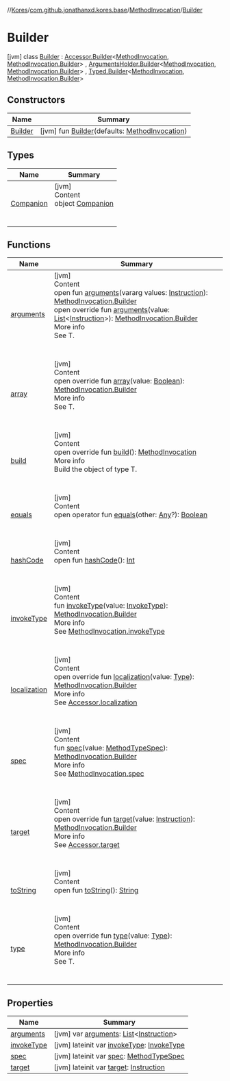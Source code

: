 //[Kores](../../../index.md)/[com.github.jonathanxd.kores.base](../../index.md)/[MethodInvocation](../index.md)/[Builder](index.md)



# Builder  
 [jvm] class [Builder](index.md) : [Accessor.Builder](../../-accessor/-builder/index.md)<[MethodInvocation](../index.md), [MethodInvocation.Builder](index.md)> , [ArgumentsHolder.Builder](../../-arguments-holder/-builder/index.md)<[MethodInvocation](../index.md), [MethodInvocation.Builder](index.md)> , [Typed.Builder](../../-typed/-builder/index.md)<[MethodInvocation](../index.md), [MethodInvocation.Builder](index.md)>    


## Constructors  
  
|  Name|  Summary| 
|---|---|
| <a name="com.github.jonathanxd.kores.base/MethodInvocation.Builder/Builder/#com.github.jonathanxd.kores.base.MethodInvocation/PointingToDeclaration/"></a>[Builder](-builder.md)| <a name="com.github.jonathanxd.kores.base/MethodInvocation.Builder/Builder/#com.github.jonathanxd.kores.base.MethodInvocation/PointingToDeclaration/"></a> [jvm] fun [Builder](-builder.md)(defaults: [MethodInvocation](../index.md))   <br>


## Types  
  
|  Name|  Summary| 
|---|---|
| <a name="com.github.jonathanxd.kores.base/MethodInvocation.Builder.Companion///PointingToDeclaration/"></a>[Companion](-companion/index.md)| <a name="com.github.jonathanxd.kores.base/MethodInvocation.Builder.Companion///PointingToDeclaration/"></a>[jvm]  <br>Content  <br>object [Companion](-companion/index.md)  <br><br><br>


## Functions  
  
|  Name|  Summary| 
|---|---|
| <a name="com.github.jonathanxd.kores.base/ArgumentsHolder.Builder/arguments/#kotlin.Array[com.github.jonathanxd.kores.Instruction]/PointingToDeclaration/"></a>[arguments](../../-arguments-holder/-builder/arguments.md)| <a name="com.github.jonathanxd.kores.base/ArgumentsHolder.Builder/arguments/#kotlin.Array[com.github.jonathanxd.kores.Instruction]/PointingToDeclaration/"></a>[jvm]  <br>Content  <br>open fun [arguments](../../-arguments-holder/-builder/arguments.md)(vararg values: [Instruction](../../../com.github.jonathanxd.kores/-instruction/index.md)): [MethodInvocation.Builder](index.md)  <br>open override fun [arguments](arguments.md)(value: [List](https://kotlinlang.org/api/latest/jvm/stdlib/kotlin.collections/-list/index.html)<[Instruction](../../../com.github.jonathanxd.kores/-instruction/index.md)>): [MethodInvocation.Builder](index.md)  <br>More info  <br>See T.  <br><br><br>
| <a name="com.github.jonathanxd.kores.base/MethodInvocation.Builder/array/#kotlin.Boolean/PointingToDeclaration/"></a>[array](array.md)| <a name="com.github.jonathanxd.kores.base/MethodInvocation.Builder/array/#kotlin.Boolean/PointingToDeclaration/"></a>[jvm]  <br>Content  <br>open override fun [array](array.md)(value: [Boolean](https://kotlinlang.org/api/latest/jvm/stdlib/kotlin/-boolean/index.html)): [MethodInvocation.Builder](index.md)  <br>More info  <br>See T.  <br><br><br>
| <a name="com.github.jonathanxd.kores.base/MethodInvocation.Builder/build/#/PointingToDeclaration/"></a>[build](build.md)| <a name="com.github.jonathanxd.kores.base/MethodInvocation.Builder/build/#/PointingToDeclaration/"></a>[jvm]  <br>Content  <br>open override fun [build](build.md)(): [MethodInvocation](../index.md)  <br>More info  <br>Build the object of type T.  <br><br><br>
| <a name="kotlin/Any/equals/#kotlin.Any?/PointingToDeclaration/"></a>[equals](../../../com.github.jonathanxd.kores.util/-simple-resolver/index.md#%5Bkotlin%2FAny%2Fequals%2F%23kotlin.Any%3F%2FPointingToDeclaration%2F%5D%2FFunctions%2F-427383591)| <a name="kotlin/Any/equals/#kotlin.Any?/PointingToDeclaration/"></a>[jvm]  <br>Content  <br>open operator fun [equals](../../../com.github.jonathanxd.kores.util/-simple-resolver/index.md#%5Bkotlin%2FAny%2Fequals%2F%23kotlin.Any%3F%2FPointingToDeclaration%2F%5D%2FFunctions%2F-427383591)(other: [Any](https://kotlinlang.org/api/latest/jvm/stdlib/kotlin/-any/index.html)?): [Boolean](https://kotlinlang.org/api/latest/jvm/stdlib/kotlin/-boolean/index.html)  <br><br><br>
| <a name="kotlin/Any/hashCode/#/PointingToDeclaration/"></a>[hashCode](../../../com.github.jonathanxd.kores.util/-simple-resolver/index.md#%5Bkotlin%2FAny%2FhashCode%2F%23%2FPointingToDeclaration%2F%5D%2FFunctions%2F-427383591)| <a name="kotlin/Any/hashCode/#/PointingToDeclaration/"></a>[jvm]  <br>Content  <br>open fun [hashCode](../../../com.github.jonathanxd.kores.util/-simple-resolver/index.md#%5Bkotlin%2FAny%2FhashCode%2F%23%2FPointingToDeclaration%2F%5D%2FFunctions%2F-427383591)(): [Int](https://kotlinlang.org/api/latest/jvm/stdlib/kotlin/-int/index.html)  <br><br><br>
| <a name="com.github.jonathanxd.kores.base/MethodInvocation.Builder/invokeType/#com.github.jonathanxd.kores.base.InvokeType/PointingToDeclaration/"></a>[invokeType](invoke-type.md)| <a name="com.github.jonathanxd.kores.base/MethodInvocation.Builder/invokeType/#com.github.jonathanxd.kores.base.InvokeType/PointingToDeclaration/"></a>[jvm]  <br>Content  <br>fun [invokeType](invoke-type.md)(value: [InvokeType](../../-invoke-type/index.md)): [MethodInvocation.Builder](index.md)  <br>More info  <br>See [MethodInvocation.invokeType](../invoke-type.md)  <br><br><br>
| <a name="com.github.jonathanxd.kores.base/MethodInvocation.Builder/localization/#java.lang.reflect.Type/PointingToDeclaration/"></a>[localization](localization.md)| <a name="com.github.jonathanxd.kores.base/MethodInvocation.Builder/localization/#java.lang.reflect.Type/PointingToDeclaration/"></a>[jvm]  <br>Content  <br>open override fun [localization](localization.md)(value: [Type](https://docs.oracle.com/javase/8/docs/api/java/lang/reflect/Type.html)): [MethodInvocation.Builder](index.md)  <br>More info  <br>See [Accessor.localization](../../-accessor/localization.md)  <br><br><br>
| <a name="com.github.jonathanxd.kores.base/MethodInvocation.Builder/spec/#com.github.jonathanxd.kores.common.MethodTypeSpec/PointingToDeclaration/"></a>[spec](spec.md)| <a name="com.github.jonathanxd.kores.base/MethodInvocation.Builder/spec/#com.github.jonathanxd.kores.common.MethodTypeSpec/PointingToDeclaration/"></a>[jvm]  <br>Content  <br>fun [spec](spec.md)(value: [MethodTypeSpec](../../../com.github.jonathanxd.kores.common/-method-type-spec/index.md)): [MethodInvocation.Builder](index.md)  <br>More info  <br>See [MethodInvocation.spec](../spec.md)  <br><br><br>
| <a name="com.github.jonathanxd.kores.base/MethodInvocation.Builder/target/#com.github.jonathanxd.kores.Instruction/PointingToDeclaration/"></a>[target](target.md)| <a name="com.github.jonathanxd.kores.base/MethodInvocation.Builder/target/#com.github.jonathanxd.kores.Instruction/PointingToDeclaration/"></a>[jvm]  <br>Content  <br>open override fun [target](target.md)(value: [Instruction](../../../com.github.jonathanxd.kores/-instruction/index.md)): [MethodInvocation.Builder](index.md)  <br>More info  <br>See [Accessor.target](../../-accessor/target.md)  <br><br><br>
| <a name="kotlin/Any/toString/#/PointingToDeclaration/"></a>[toString](../../../com.github.jonathanxd.kores.util/-simple-resolver/index.md#%5Bkotlin%2FAny%2FtoString%2F%23%2FPointingToDeclaration%2F%5D%2FFunctions%2F-427383591)| <a name="kotlin/Any/toString/#/PointingToDeclaration/"></a>[jvm]  <br>Content  <br>open fun [toString](../../../com.github.jonathanxd.kores.util/-simple-resolver/index.md#%5Bkotlin%2FAny%2FtoString%2F%23%2FPointingToDeclaration%2F%5D%2FFunctions%2F-427383591)(): [String](https://kotlinlang.org/api/latest/jvm/stdlib/kotlin/-string/index.html)  <br><br><br>
| <a name="com.github.jonathanxd.kores.base/MethodInvocation.Builder/type/#java.lang.reflect.Type/PointingToDeclaration/"></a>[type](type.md)| <a name="com.github.jonathanxd.kores.base/MethodInvocation.Builder/type/#java.lang.reflect.Type/PointingToDeclaration/"></a>[jvm]  <br>Content  <br>open override fun [type](type.md)(value: [Type](https://docs.oracle.com/javase/8/docs/api/java/lang/reflect/Type.html)): [MethodInvocation.Builder](index.md)  <br>More info  <br>See T.  <br><br><br>


## Properties  
  
|  Name|  Summary| 
|---|---|
| <a name="com.github.jonathanxd.kores.base/MethodInvocation.Builder/arguments/#/PointingToDeclaration/"></a>[arguments](arguments.md)| <a name="com.github.jonathanxd.kores.base/MethodInvocation.Builder/arguments/#/PointingToDeclaration/"></a> [jvm] var [arguments](arguments.md): [List](https://kotlinlang.org/api/latest/jvm/stdlib/kotlin.collections/-list/index.html)<[Instruction](../../../com.github.jonathanxd.kores/-instruction/index.md)>   <br>
| <a name="com.github.jonathanxd.kores.base/MethodInvocation.Builder/invokeType/#/PointingToDeclaration/"></a>[invokeType](invoke-type.md)| <a name="com.github.jonathanxd.kores.base/MethodInvocation.Builder/invokeType/#/PointingToDeclaration/"></a> [jvm] lateinit var [invokeType](invoke-type.md): [InvokeType](../../-invoke-type/index.md)   <br>
| <a name="com.github.jonathanxd.kores.base/MethodInvocation.Builder/spec/#/PointingToDeclaration/"></a>[spec](spec.md)| <a name="com.github.jonathanxd.kores.base/MethodInvocation.Builder/spec/#/PointingToDeclaration/"></a> [jvm] lateinit var [spec](spec.md): [MethodTypeSpec](../../../com.github.jonathanxd.kores.common/-method-type-spec/index.md)   <br>
| <a name="com.github.jonathanxd.kores.base/MethodInvocation.Builder/target/#/PointingToDeclaration/"></a>[target](target.md)| <a name="com.github.jonathanxd.kores.base/MethodInvocation.Builder/target/#/PointingToDeclaration/"></a> [jvm] lateinit var [target](target.md): [Instruction](../../../com.github.jonathanxd.kores/-instruction/index.md)   <br>

